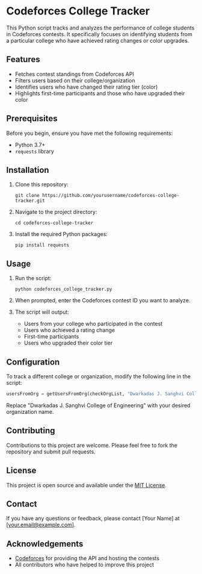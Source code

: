 # Codeforces College Tracker

This Python script tracks and analyzes the performance of college students in Codeforces contests. It specifically focuses on identifying students from a particular college who have achieved rating changes or color upgrades.

## Features

- Fetches contest standings from Codeforces API
- Filters users based on their college/organization
- Identifies users who have changed their rating tier (color)
- Highlights first-time participants and those who have upgraded their color

## Prerequisites

Before you begin, ensure you have met the following requirements:

- Python 3.7+
- `requests` library

## Installation

1. Clone this repository:
   ```
   git clone https://github.com/yourusername/codeforces-college-tracker.git
   ```

2. Navigate to the project directory:
   ```
   cd codeforces-college-tracker
   ```

3. Install the required Python packages:
   ```
   pip install requests
   ```

## Usage

1. Run the script:
   ```
   python codeforces_college_tracker.py
   ```

2. When prompted, enter the Codeforces contest ID you want to analyze.

3. The script will output:
   - Users from your college who participated in the contest
   - Users who achieved a rating change
   - First-time participants
   - Users who upgraded their color tier

## Configuration

To track a different college or organization, modify the following line in the script:

```python
usersFromOrg = getUsersFromOrg(checkOrgList, "Dwarkadas J. Sanghvi College of Engineering")
```

Replace "Dwarkadas J. Sanghvi College of Engineering" with your desired organization name.

## Contributing

Contributions to this project are welcome. Please feel free to fork the repository and submit pull requests.

## License

This project is open source and available under the [MIT License](LICENSE).

## Contact

If you have any questions or feedback, please contact [Your Name] at [your.email@example.com].

## Acknowledgements

- [Codeforces](https://codeforces.com) for providing the API and hosting the contests
- All contributors who have helped to improve this project
